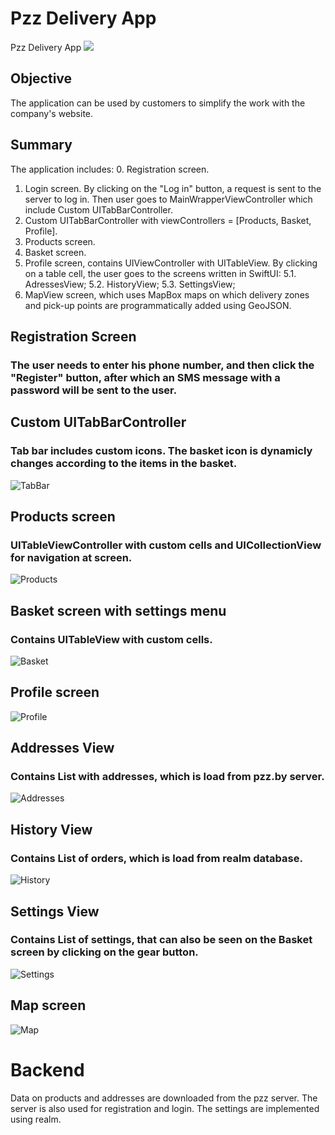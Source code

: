 # Pzz Delivery App
Pzz Delivery App
![](photo.url)


## Objective
The application can be used by customers to simplify the work with the company's website.

## Summary

The application includes:
0. Registration screen.
1. Login screen. By clicking on the "Log in" button, a request is sent to the server to log in. Then user goes to MainWrapperViewController which include Custom UITabBarController.
2. Custom UITabBarController with viewControllers = [Products, Basket, Profile].
3. Products screen. 
4. Basket screen. 
5. Profile screen, contains UIViewController with UITableView. By clicking on a table cell, the user goes to the screens written in SwiftUI:
    5.1. AdressesView;
    5.2. HistoryView;
    5.3. SettingsView; 
6. MapView screen, which uses MapBox maps on which delivery zones and pick-up points are programmatically added using GeoJSON.

## Registration Screen

### The user needs to enter his phone number, and then click the "Register" button, after which an SMS message with a password will be sent to the user.

## Custom UITabBarController

### Tab bar includes custom icons. The basket icon is dynamicly changes according to the items in the basket.

![TabBar](https://media.giphy.com/media/XVNtX7ngk5lEKAJJky/giphy.gif)

## Products screen

### UITableViewController with custom cells and UICollectionView for navigation at screen.

![Products](https://github.com/R1ick/Pzz/blob/dev/PzzApp/Images/products.PNG)

## Basket screen with settings menu

### Contains UITableView with custom cells.

![Basket](https://github.com/R1ick/Pzz/blob/dev/PzzApp/Images/basketSettings.PNG)

## Profile screen

![Profile](https://github.com/R1ick/Pzz/blob/dev/PzzApp/Images/profileTextField.PNG)

## Addresses View
### Contains List with addresses, which is load from pzz.by server.
![Addresses](https://github.com/R1ick/Pzz/blob/dev/PzzApp/Images/AddressesView.PNG)

## History View
### Contains List of orders, which is load from realm database.

![History](https://github.com/R1ick/Pzz/blob/dev/PzzApp/Images/HistoryView.PNG)

## Settings View
### Contains List of settings, that can also be seen on the Basket screen by clicking on the gear button.

![Settings](https://github.com/R1ick/Pzz/blob/dev/PzzApp/Images/SettingsView.PNG)

## Map screen

![Map](https://github.com/R1ick/Pzz/blob/dev/PzzApp/Images/MapVC.jpeg)

# Backend

Data on products and addresses are downloaded from the pzz server. The server is also used for registration and login. The settings are implemented using realm.
